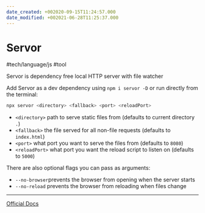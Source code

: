 ```yaml
---
date_created: +002020-09-15T11:24:57.000
date_modified: +002021-06-28T11:25:37.000
---
```


# Servor

#tech/language/js #tool

Servor is dependency free local HTTP server with file watcher

Add Servor as a dev dependency using `npm i servor -D` or run directly from the terminal:

```bash
npx servor <directory> <fallback> <port> <reloadPort>
```

- `<directory>` path to serve static files from (defaults to current directory `.`)
- `<fallback>` the file served for all non-file requests (defaults to `index.html`)
- `<port>` what port you want to serve the files from (defaults to `8080`)
- `<reloadPort>` what port you want the reload script to listen on (defaults to `5000`)

There are also optional flags you can pass as arguments:

- `--no-browser`prevents the browser from opening when the server starts
- `--no-reload` prevents the browser from reloading when files change

---

[Official Docs](https://github.com/lukejacksonn/servor)
